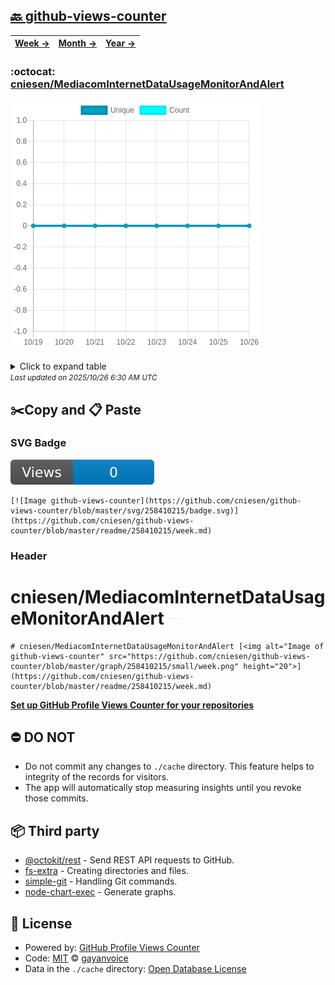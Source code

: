 ## [🔙 github-views-counter](https://github.com/cniesen/github-views-counter)
| [**Week →**](https://github.com/cniesen/github-views-counter/blob/master/readme/258410215/week.md) | [**Month →**](https://github.com/cniesen/github-views-counter/blob/master/readme/258410215/month.md) | [**Year →**](https://github.com/cniesen/github-views-counter/blob/master/readme/258410215/year.md) |
| ---- | ---- | ----- |
### :octocat: [cniesen/MediacomInternetDataUsageMonitorAndAlert](https://github.com/cniesen/MediacomInternetDataUsageMonitorAndAlert)
![Image of github-views-counter](https://github.com/cniesen/github-views-counter/blob/master/graph/258410215/large/week.png)

<details>
	<summary>Click to expand table</summary>
	<h2>:calendar: Week Page Views Table</h2>
<table>
	<tr>
		<th>
			Last Updated
		</th>
		<th>
			Unique
		</th>
		<th>
			Count
		</th>
	</tr>
	<tr>
		<td>
			<code>2025/10/26</code>
		</td>
		<td>
			<code>0</code>
		</td>
		<td>
			<code>0</code>
		</td>
	</tr>
	<tr>
		<td>
			<code>2025/10/25</code>
		</td>
		<td>
			<code>0</code>
		</td>
		<td>
			<code>0</code>
		</td>
	</tr>
	<tr>
		<td>
			<code>2025/10/24</code>
		</td>
		<td>
			<code>0</code>
		</td>
		<td>
			<code>0</code>
		</td>
	</tr>
	<tr>
		<td>
			<code>2025/10/23</code>
		</td>
		<td>
			<code>0</code>
		</td>
		<td>
			<code>0</code>
		</td>
	</tr>
	<tr>
		<td>
			<code>2025/10/22</code>
		</td>
		<td>
			<code>0</code>
		</td>
		<td>
			<code>0</code>
		</td>
	</tr>
	<tr>
		<td>
			<code>2025/10/21</code>
		</td>
		<td>
			<code>0</code>
		</td>
		<td>
			<code>0</code>
		</td>
	</tr>
	<tr>
		<td>
			<code>2025/10/20</code>
		</td>
		<td>
			<code>0</code>
		</td>
		<td>
			<code>0</code>
		</td>
	</tr>
	<tr>
		<td>
			<code>2025/10/19</code>
		</td>
		<td>
			<code>0</code>
		</td>
		<td>
			<code>0</code>
		</td>
	</tr>
</table>

</details>
<small><i>Last updated on 2025/10/26 6:30 AM UTC</i></small>

## ✂️Copy and 📋 Paste
### SVG Badge
[![Image github-views-counter](https://github.com/cniesen/github-views-counter/blob/master/svg/258410215/badge.svg)](https://github.com/cniesen/github-views-counter/blob/master/readme/258410215/week.md)
```readme
[![Image github-views-counter](https://github.com/cniesen/github-views-counter/blob/master/svg/258410215/badge.svg)](https://github.com/cniesen/github-views-counter/blob/master/readme/258410215/week.md)
```
### Header
# cniesen/MediacomInternetDataUsageMonitorAndAlert [<img alt="Image of github-views-counter" src="https://github.com/cniesen/github-views-counter/blob/master/graph/258410215/small/week.png" height="20">](https://github.com/cniesen/github-views-counter/blob/master/readme/258410215/week.md)
```readme
# cniesen/MediacomInternetDataUsageMonitorAndAlert [<img alt="Image of github-views-counter" src="https://github.com/cniesen/github-views-counter/blob/master/graph/258410215/small/week.png" height="20">](https://github.com/cniesen/github-views-counter/blob/master/readme/258410215/week.md)
```
[**Set up GitHub Profile Views Counter for your repositories**](https://github.com/gayanvoice/github-profile-views-counter)
## ⛔ DO NOT
- Do not commit any changes to `./cache` directory. This feature helps to integrity of the records for visitors.
- The app will automatically stop measuring insights until you revoke those commits.
## 📦 Third party

- [@octokit/rest](https://www.npmjs.com/package/@octokit/rest) - Send REST API requests to GitHub.
- [fs-extra](https://www.npmjs.com/package/fs-extra) - Creating directories and files.
- [simple-git](https://www.npmjs.com/package/simple-git) - Handling Git commands.
- [node-chart-exec](https://www.npmjs.com/package/node-chart-exec) - Generate graphs.
## 📄 License
- Powered by: [GitHub Profile Views Counter](https://github.com/gayanvoice/github-profile-views-counter)
- Code: [MIT](./LICENSE) © [gayanvoice](https://github.com/gayanvoice/github-profile-views-counter)
- Data in the `./cache` directory: [Open Database License](https://opendatacommons.org/licenses/odbl/1-0/)